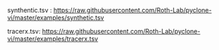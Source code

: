 
synthentic.tsv : https://raw.githubusercontent.com/Roth-Lab/pyclone-vi/master/examples/synthetic.tsv

tracerx.tsv: https://raw.githubusercontent.com/Roth-Lab/pyclone-vi/master/examples/tracerx.tsv


